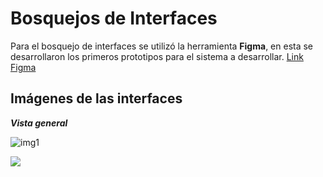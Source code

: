 # Bosquejos de Interfaces
 Para el bosquejo de interfaces se utilizó la herramienta **Figma**, en esta se desarrollaron los primeros prototipos para el sistema a desarrollar.
 [Link Figma](https://www.figma.com/file/ShoRd5xLbpuVey8DJWVxir/Untitled?type=design&node-id=0%3A1&mode=design&t=7C6PNmCe5w1qEhPG-1) 
 
## Imágenes de las interfaces
 ***Vista general*** 
 
 
 ![img1](https://33333.cdn.ckecs.com/kSW7V9NHUXugvhoQeFaf/images/f0d82518165c9f76987f885eff6c063b45af230272ef3657.png)
 
 ![](https://33333.cdn.ckecs.com/kSW7V9NHUXugvhoQeFaf/images/98c577522ad67dccad3a9e849f9c83163eca86b5bae54234.png)
